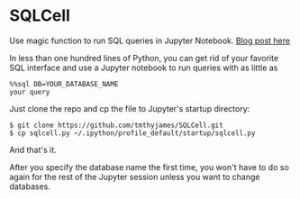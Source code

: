 # SQLCell
Use magic function to run SQL queries in Jupyter Notebook. <a href="https://gist.github.com/tmthyjames/1366b21d0efffb73f1a91361a25b9a55">Blog post here</a>

In less than one hundred lines of Python, you can get rid of your favorite SQL interface and
use a Jupyter notebook to run queries with as little as 

    %%sql DB=YOUR_DATABASE_NAME
    your query
    
Just clone the repo and cp the file to Jupyter's startup directory:

    $ git clone https://github.com/tmthyjames/SQLCell.git
    $ cp sqlcell.py ~/.ipython/profile_default/startup/sqlcell.py
    
And that's it.

After you specify the database name the first time, you won't have to do so again for the rest
of the Jupyter session unless you want to change databases.
